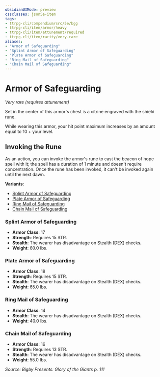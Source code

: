 ```yaml
---
obsidianUIMode: preview
cssclasses: json5e-item
tags:
- ttrpg-cli/compendium/src/5e/bgg
- ttrpg-cli/item/armor/heavy
- ttrpg-cli/item/attunement/required
- ttrpg-cli/item/rarity/very-rare
aliases: 
- "Armor of Safeguarding"
- "Splint Armor of Safeguarding"
- "Plate Armor of Safeguarding"
- "Ring Mail of Safeguarding"
- "Chain Mail of Safeguarding"
---
```

# Armor of Safeguarding
*Very rare (requires attunement)*  


Set in the center of this armor's chest is a citrine engraved with the shield rune.

While wearing this armor, your hit point maximum increases by an amount equal to 10 + your level.

## Invoking the Rune

As an action, you can invoke the armor's rune to cast the beacon of hope spell with it; the spell has a duration of 1 minute and doesn't require concentration. Once the rune has been invoked, it can't be invoked again until the next dawn.

**Variants**:
- [Splint Armor of Safeguarding](#Splint%20Armor%20of%20Safeguarding)
- [Plate Armor of Safeguarding](#Plate%20Armor%20of%20Safeguarding)
- [Ring Mail of Safeguarding](#Ring%20Mail%20of%20Safeguarding)
- [Chain Mail of Safeguarding](#Chain%20Mail%20of%20Safeguarding)

### Splint Armor of Safeguarding

- **Armor Class**: 17
- **Strength**: Requires 15 STR.
- **Stealth**: The wearer has disadvantage on Stealth (DEX) checks.
- **Weight**: 60.0 lbs.

### Plate Armor of Safeguarding

- **Armor Class**: 18
- **Strength**: Requires 15 STR.
- **Stealth**: The wearer has disadvantage on Stealth (DEX) checks.
- **Weight**: 65.0 lbs.

### Ring Mail of Safeguarding

- **Armor Class**: 14
- **Stealth**: The wearer has disadvantage on Stealth (DEX) checks.
- **Weight**: 40.0 lbs.

### Chain Mail of Safeguarding

- **Armor Class**: 16
- **Strength**: Requires 13 STR.
- **Stealth**: The wearer has disadvantage on Stealth (DEX) checks.
- **Weight**: 55.0 lbs.


*Source: Bigby Presents: Glory of the Giants p. 111*